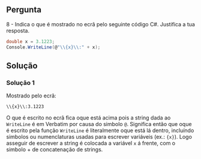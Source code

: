 ## Pergunta
8 - Indica o que é mostrado no ecrã pelo seguinte código C#. Justifica a tua
resposta.

```cs
double x = 3.1223;
Console.WriteLine(@"\\{x}\\:" + x);
```

## Solução

### Solução 1

Mostrado pelo ecrã:

```text
\\{x}\\:3.1223
```

O que é escrito no ecrã fica oque está acima pois a string dada ao `WriteLine` é em Verbatim por causa do simbolo `@`. Significa então que oque é escrito pela função `WriteLine` é literalmente oque está lá dentro, incluíndo simbolos ou numenclaturas usadas para escrever variáveis (ex.: `{x}`). Logo asseguir de escrever a string é colocada a variável `x` á frente, com o simbolo + de concatenação de strings.
